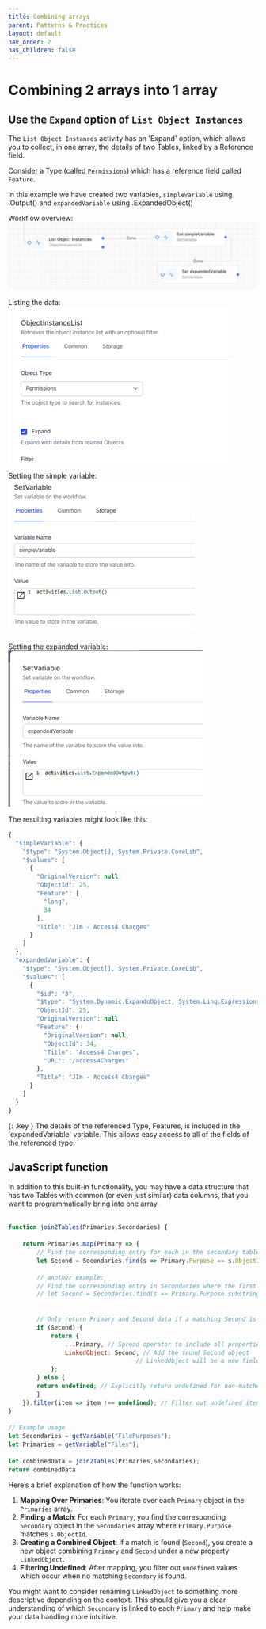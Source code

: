 ```yaml
---
title: Combining arrays
parent: Patterns & Practices
layout: default
nav_order: 2
has_children: false
---
```


# Combining 2 arrays into 1 array

## Use the `Expand` option of `List Object Instances`

The `List Object Instances` activity has an 'Expand' option, which allows you to collect, in one array, the details of two Tables, linked by a Reference field.

Consider a Type (called `Permissions`) which has a reference field called `Feature`.

In this example we have created two variables,  `simpleVariable` using .Output() and `expandedVariable` using .ExpandedObject() 

Workflow overview:  
![](../images/2024-08-08-16-07-21.png)

Listing the data:  
![](../images/2024-08-08-16-09-49.png)

Setting the simple variable:  
![](../images/2024-08-08-16-09-17.png)

Setting the expanded variable:  
![](../images/2024-08-08-16-09-32.png)

The resulting variables might look like this:  

```js
{
  "simpleVariable": {
    "$type": "System.Object[], System.Private.CoreLib",
    "$values": [
      {
        "OriginalVersion": null,
        "ObjectId": 25,
        "Feature": [
          "long",
          34
        ],
        "Title": "JIm - Access4 Charges"
      }
    ]
  },
  "expandedVariable": {
    "$type": "System.Object[], System.Private.CoreLib",
    "$values": [
      {
        "$id": "3",
        "$type": "System.Dynamic.ExpandoObject, System.Linq.Expressions",
        "ObjectId": 25,
        "OriginalVersion": null,
        "Feature": {
          "OriginalVersion": null,
          "ObjectId": 34,
          "Title": "Access4 Charges",
          "URL": "/access4Charges"
        },
        "Title": "JIm - Access4 Charges"
      }
    ]
  }
}
```

{: .key }
The details of the referenced Type, Features, is included in the 'expandedVariable' variable.  This allows easy access to all of the fields of the referenced type.

## JavaScript function

In addition to this built-in functionality, you may have a data structure that has two Tables with common (or even just similar) data columns, that you want to programmatically bring into one array.


```js

function join2Tables(Primaries,Secondaries) {

    return Primaries.map(Primary => {
        // Find the corresponding entry for each in the secondary table 
        let Second = Secondaries.find(s => Primary.Purpose == s.ObjectId );  // this is using an exact match.  
        
        // another example:
        // Find the corresponding entry in Secondaries where the first 3 characters of Primary.Purpose match s.Purpose
        // let Second = Secondaries.find(s => Primary.Purpose.substring(0, 3) === s.Purpose);


        // Only return Primary and Second data if a matching Second is found
        if (Second) {
            return {
                ...Primary, // Spread operator to include all properties of chauffeur
                LinkedObject: Second, // Add the found Second object
                                    // LinkedObject will be a new field in the array.  Rename this as appropriate
            };
        } else {
        return undefined; // Explicitly return undefined for non-matches
        }
    }).filter(item => item !== undefined); // Filter out undefined items (where no matches occur)
}

// Example usage
let Secondaries = getVariable("FilePurposes"); 
let Primaries = getVariable("Files");

let combinedData = join2Tables(Primaries,Secondaries);
return combinedData

```



Here’s a brief explanation of how the function works:

1. **Mapping Over Primaries**: You iterate over each `Primary` object in the `Primaries` array.
2. **Finding a Match**: For each `Primary`, you find the corresponding `Secondary` object in the `Secondaries` array where `Primary.Purpose` matches `s.ObjectId`.
3. **Creating a Combined Object**: If a match is found (`Second`), you create a new object combining `Primary` and `Second` under a new property `LinkedObject`.
4. **Filtering Undefined**: After mapping, you filter out `undefined` values which occur when no matching `Secondary` is found.

You might want to consider renaming `LinkedObject` to something more descriptive depending on the context.  This should give you a clear understanding of which `Secondary` is linked to each `Primary` and help make your data handling more intuitive.
